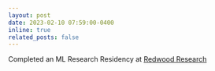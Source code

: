 ```yaml
---
layout: post
date: 2023-02-10 07:59:00-0400
inline: true
related_posts: false
---
```


Completed an ML Research Residency at [Redwood Research](https://www.redwoodresearch.org/)